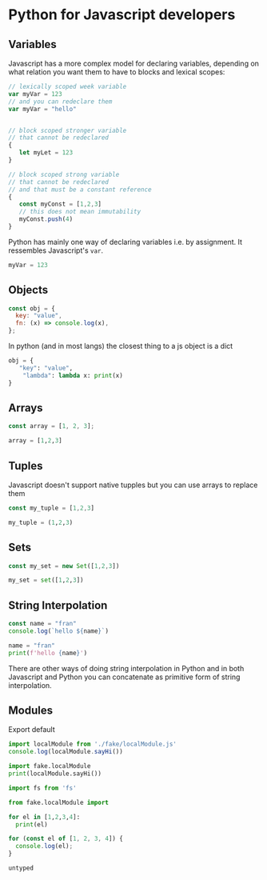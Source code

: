 # Python for Javascript developers

## Variables

Javascript has a more complex model for declaring
variables, depending on what relation you want them
to have to blocks and lexical scopes:

```javascript
// lexically scoped week variable
var myVar = 123
// and you can redeclare them
var myVar = "hello"


// block scoped stronger variable
// that cannot be redeclared
{
   let myLet = 123
}

// block scoped strong variable
// that cannot be redeclared
// and that must be a constant reference
{
   const myConst = [1,2,3]
   // this does not mean immutability
   myConst.push(4)
}
```

Python has mainly one way of declaring variables i.e. by assignment.
It ressembles Javascript's `var`.

```python
myVar = 123
```

## Objects

```javascript
const obj = {
  key: "value",
  fn: (x) => console.log(x),
};
```

In python (and in most langs) the closest thing to a js object is a dict

```python
obj = {
   "key": "value",
    "lambda": lambda x: print(x)
}
```

## Arrays

```javascript
const array = [1, 2, 3];
```

```python
array = [1,2,3]
```

## Tuples

Javascript doesn't support native tupples 
but you can use arrays to replace them

```javascript
const my_tuple = [1,2,3]
```

```python
my_tuple = (1,2,3)
```

## Sets

```javascript
const my_set = new Set([1,2,3])
```

```python
my_set = set([1,2,3])
```

## String Interpolation

```javascript
const name = "fran"
console.log(`hello ${name}`)
```

```python
name = "fran"
print(f'hello {name}')
```

There are other ways of doing string interpolation in Python
and in both Javascript and Python you can concatenate as primitive
form of string interpolation.

## Modules

Export default

```javascript
import localModule from './fake/localModule.js'
console.log(localModule.sayHi())
```

```python
import fake.localModule
print(localModule.sayHi())
```

```javascript
import fs from 'fs'
```

```python
from fake.localModule import 
```

```python
for el in [1,2,3,4]:
  print(el)

```

```javascript
for (const el of [1, 2, 3, 4]) {
  console.log(el);
}
```

```
untyped

```
